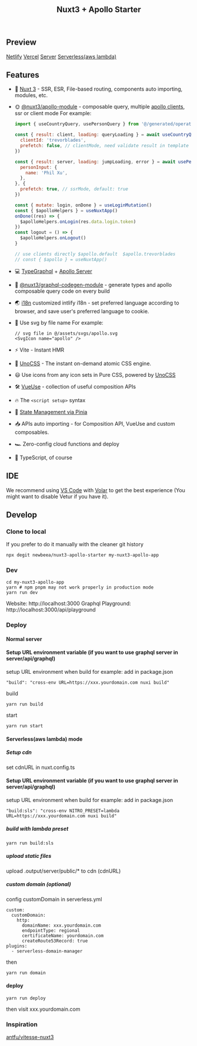 
<h2 align="center">
Nuxt3 + Apollo Starter
</h2><br>

## Preview
[Netlify](https://nuxt3-apollo.netlify.app/)
[Vercel](https://nuxt3-apollo-starter.vercel.app/)
[Server](https://ssr-cdn-node.fameandpartners.com/)
[Serverless(aws lambda)](https://ssr-sls.fameandpartners.com/)
## Features

- 💚 [Nuxt 3](https://v3.nuxtjs.org) - SSR, ESR, File-based routing, components auto importing, modules, etc.

- 🌞 [@nuxt3/apollo-module](https://github.com/newbeea/nuxt3-apollo-module) - composable query, multiple [apollo clients](https://www.apollographql.com/docs/react/), ssr or client mode
  For example:
  ```js
  import { useCountryQuery, usePersonQuery } from '@/generated/operations' // generated by @nuxt3/graphql-codegen-module

  const { result: client, loading: queryLoading } = await useCountryQuery({
    clientId: 'trevorblades',
    prefetch: false, // clientMode, need validate result in template
  })

  const { result: server, loading: jumpLoading, error } = await usePersonQuery({
    personInput: {
      name: 'Phil Xu',
    },
  }, {
    prefetch: true, // ssrMode, default: true
  })

  const { mutate: login, onDone } = useLoginMutation()
  const { $apolloHelpers } = useNuxtApp()
  onDone((res) => {
    $apolloHelpers.onLogin(res.data.login.token)
  })
  const logout = () => {
    $apolloHelpers.onLogout()
  }

  // use clients directly $apollo.default  $apollo.trevorblades
  // const { $apollo } = useNuxtApp()
  ```

- 💻 [TypeGraphql](https://typegraphql.com/docs/introduction.html) + [Apollo Server](https://www.apollographql.com/docs/apollo-server/) 

- 💼 [@nuxt3/graphql-codegen-module](https://github.com/newbeea/nuxt3-graphql-codegen-module) - generate types and apollo composable query code on every build

- 🌏 [i18n](https://github.com/intlify/nuxt3) customized intlify i18n - set preferred language according to browser, and save user's preferred language to cookie.

- 🧩 Use svg by file name
  For example:
  ```
  // svg file in @/assets/svgs/apollo.svg
  <SvgIcon name="apollo" />
  ```

- ⚡️ Vite - Instant HMR

- 🎨 [UnoCSS](https://github.com/antfu/unocss) - The instant on-demand atomic CSS engine.

- 😃 Use icons from any icon sets in Pure CSS, powered by [UnoCSS](https://github.com/antfu/unocss)

- 🛠 [VueUse](https://github.com/vueuse/vueuse) - collection of useful composition APIs

- 🔥 The `<script setup>` syntax

- 🍍 [State Management via Pinia](https://pinia.esm.dev/)

- 📥 APIs auto importing - for Composition API, VueUse and custom composables.

- 🏎 Zero-config cloud functions and deploy

- 🦾 TypeScript, of course
## IDE

We recommend using [VS Code](https://code.visualstudio.com/) with [Volar](https://github.com/johnsoncodehk/volar) to get the best experience (You might want to disable Vetur if you have it).


## Develop
### Clone to local

If you prefer to do it manually with the cleaner git history

```bash
npx degit newbeea/nuxt3-apollo-starter my-nuxt3-apollo-app

```

### Dev
```
cd my-nuxt3-apollo-app
yarn # npm pnpm may not work properly in production mode
yarn run dev
```
Website: http://localhost:3000
Graphql Playground: http://localhost:3000/api/playground

### Deploy
#### Normal server

#### Setup URL environment variable (if you want to use graphql server in server/api/graphql)

setup URL environment when build
for example:
add in package.json
```
"build": "cross-env URL=https://xxx.yourdomain.com nuxi build"
```
build
```
yarn run build
```
start
```
yarn run start
```
#### Serverless(aws lambda) mode

##### Setup cdn 
set cdnURL in nuxt.config.ts

#### Setup URL environment variable (if you want to use graphql server in server/api/graphql)

setup URL environment when build
for example:
add in package.json
```
"build:sls": "cross-env NITRO_PRESET=lambda URL=https://xxx.yourdomain.com nuxi build"
```
##### build with lambda preset
```
yarn run build:sls
```
##### upload static files
upload .output/server/public/* to cdn (cdnURL)

##### custom domain (optional) 
config customDomain in serverless.yml
```
custom:
  customDomain:
    http:
      domainName: xxx.yourdomain.com
      endpointType: regional
      certificateName: yourdomain.com
      createRoute53Record: true
plugins:
  - serverless-domain-manager
```
then
```
yarn run domain
```
#### deploy
```
yarn run deploy
```
then visit xxx.yourdomain.com





### Inspiration
[antfu/vitesse-nuxt3](https://github.com/antfu/vitesse-nuxt3)
